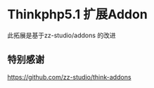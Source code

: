 Thinkphp5.1 扩展Addon
======
此拓展是基于zz-studio/addons 的改进
## 特别感谢
https://github.com/zz-studio/think-addons